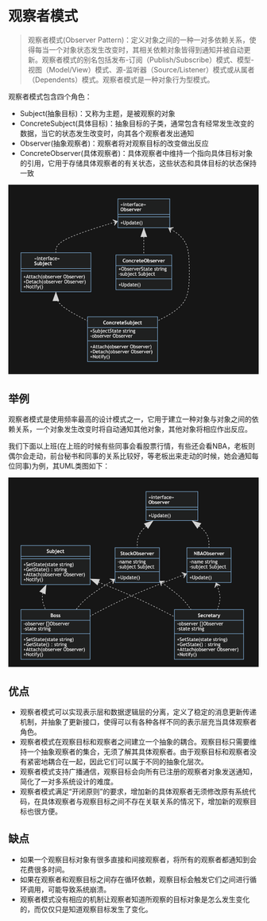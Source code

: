 # 观察者模式

> 观察者模式(Observer Pattern)：定义对象之间的一种一对多依赖关系，使得每当一个对象状态发生改变时，其相关依赖对象皆得到通知并被自动更新。观察者模式的别名包括发布-订阅（Publish/Subscribe）模式、模型-视图（Model/View）模式、源-监听器（Source/Listener）模式或从属者（Dependents）模式。观察者模式是一种对象行为型模式。

观察者模式包含四个角色：

- Subject(抽象目标)：又称为主题，是被观察的对象
- ConcreteSubject(具体目标)：抽象目标的子类，通常包含有经常发生改变的数据，当它的状态发生改变时，向其各个观察者发出通知
- Observer(抽象观察者)：观察者将对观察目标的改变做出反应
- ConcreteObserver(具体观察者)：具体观察者中维持一个指向具体目标对象的引用，它用于存储具体观察者的有关状态，这些状态和具体目标的状态保持一致

![观察者模式](../../img/behavioral/observer.png)

## 举例

观察者模式是使用频率最高的设计模式之一，它用于建立一种对象与对象之间的依赖关系，一个对象发生改变时将自动通知其他对象，其他对象将相应作出反应。

我们下面以上班(在上班的时候有些同事会看股票行情，有些还会看NBA，老板则偶尔会走动，前台秘书和同事的关系比较好，等老板出来走动的时候，她会通知每位同事)为例，其UML类图如下：

![观察者模式](../../img/behavioral/observer1.png)

## 优点

- 观察者模式可以实现表示层和数据逻辑层的分离，定义了稳定的消息更新传递机制，并抽象了更新接口，使得可以有各种各样不同的表示层充当具体观察者角色。
- 观察者模式在观察目标和观察者之间建立一个抽象的耦合。观察目标只需要维持一个抽象观察者的集合，无须了解其具体观察者。由于观察目标和观察者没有紧密地耦合在一起，因此它们可以属于不同的抽象化层次。
- 观察者模式支持广播通信，观察目标会向所有已注册的观察者对象发送通知，简化了一对多系统设计的难度。
- 观察者模式满足“开闭原则”的要求，增加新的具体观察者无须修改原有系统代码，在具体观察者与观察目标之间不存在关联关系的情况下，增加新的观察目标也很方便。

## 缺点

- 如果一个观察目标对象有很多直接和间接观察者，将所有的观察者都通知到会花费很多时间。
- 如果在观察者和观察目标之间存在循环依赖，观察目标会触发它们之间进行循环调用，可能导致系统崩溃。
- 观察者模式没有相应的机制让观察者知道所观察的目标对象是怎么发生变化的，而仅仅只是知道观察目标发生了变化。
